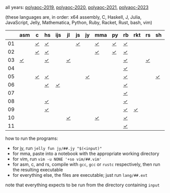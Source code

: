 all years:
[polyaoc-2019](https://github.com/tckmn/polyaoc-2019),
[polyaoc-2020](https://github.com/tckmn/polyaoc-2020),
[polyaoc-2021](https://github.com/tckmn/polyaoc-2021),
[polyaoc-2023](https://github.com/tckmn/polyaoc-2023)

(these languages are, in order: x64 assembly, C, Haskell, J, Julia, JavaScript, Jelly, Mathematica, Python, Ruby, Racket, Rust, bash, vim)

|    | asm        | c        | hs        | ijs        | jl        | js        | jy        | mma        | py        | rb        | rkt        | rs        | sh        | vim        |
| -  | -          | -        | -         | -          | -         | -         | -         | -          | -         | -         | -          | -         | -         | -          |
| 01 |            | [✓][01c] | [✓][01hs] |            |           | [✓][01js] |           | [✓][01mma] | [✓][01py] | [✓][01rb] |            |           |           |            |
| 02 |            | [✓][02c] | [✓][02hs] |            |           |           |           | [✓][02mma] | [✓][02py] | [✓][02rb] |            |           |           |            |
| 03 | [✓][03asm] |          | [✓][03hs] |            | [✓][03jl] |           |           |            |           | [✓][03rb] |            | [✓][03rs] |           |            |
| 04 |            |          |           |            |           |           |           |            |           | [✓][04rb] |            |           |           |            |
| 05 |            | [✓][05c] | [✓][05hs] |            |           |           | [✓][05jy] |            |           | [✓][05rb] |            |           | [✓][05sh] | [✓][05vim] |
| 06 |            |          | [✓][06hs] | [✓][06ijs] |           |           |           |            |           | [✓][06rb] |            |           |           |            |
| 07 |            |          |           |            |           |           |           |            |           | [✓][07rb] |            |           |           |            |
| 08 |            |          | [✓][08hs] |            |           |           |           |            |           | [✓][08rb] |            |           |           |            |
| 09 |            |          | [✓][09hs] |            |           |           |           |            |           | [✓][09rb] | [✓][09rkt] |           |           |            |
| 10 |            |          |           |            | [✓][10jl] |           |           | [✓][10mma] |           | [✓][10rb] |            |           |           |            |
| 11 |            |          |           |            |           |           |           |            |           | [✓][11rb] |            |           |           |            |

how to run the programs:

 * for jy, run `jelly fun jy/##.jy "$(<input)"`
 * for mma, paste into a notebook with the appropriate working directory
 * for vim, run `vim -u NONE '+so vim/##.vim'`
 * for asm, c, and rs, compile with `gcc`, `gcc` or `rustc` respectively, then run the resulting executable
 * for everything else, the files are executable; just run `lang/##.ext`

note that everything expects to be run from the directory containing `input`

[01c]:   https://github.com/tckmn/polyaoc-2020/tree/master/01/c
[01hs]:  https://github.com/tckmn/polyaoc-2020/tree/master/01/hs
[01js]:  https://github.com/tckmn/polyaoc-2020/tree/master/01/js
[01mma]: https://github.com/tckmn/polyaoc-2020/tree/master/01/mma
[01py]:  https://github.com/tckmn/polyaoc-2020/tree/master/01/py
[01rb]:  https://github.com/tckmn/polyaoc-2020/tree/master/01/rb
[02c]:   https://github.com/tckmn/polyaoc-2020/tree/master/02/c
[02hs]:  https://github.com/tckmn/polyaoc-2020/tree/master/02/hs
[02mma]: https://github.com/tckmn/polyaoc-2020/tree/master/02/mma
[02py]:  https://github.com/tckmn/polyaoc-2020/tree/master/02/py
[02rb]:  https://github.com/tckmn/polyaoc-2020/tree/master/02/rb
[03asm]: https://github.com/tckmn/polyaoc-2020/tree/master/03/asm
[03hs]:  https://github.com/tckmn/polyaoc-2020/tree/master/03/hs
[03jl]:  https://github.com/tckmn/polyaoc-2020/tree/master/03/jl
[03rb]:  https://github.com/tckmn/polyaoc-2020/tree/master/03/rb
[03rs]:  https://github.com/tckmn/polyaoc-2020/tree/master/03/rs
[04rb]:  https://github.com/tckmn/polyaoc-2020/tree/master/04/rb
[05c]:   https://github.com/tckmn/polyaoc-2020/tree/master/05/c
[05hs]:  https://github.com/tckmn/polyaoc-2020/tree/master/05/hs
[05jy]:  https://github.com/tckmn/polyaoc-2020/tree/master/05/jy
[05rb]:  https://github.com/tckmn/polyaoc-2020/tree/master/05/rb
[05sh]:  https://github.com/tckmn/polyaoc-2020/tree/master/05/sh
[05vim]: https://github.com/tckmn/polyaoc-2020/tree/master/05/vim
[06hs]:  https://github.com/tckmn/polyaoc-2020/tree/master/06/hs
[06ijs]: https://github.com/tckmn/polyaoc-2020/tree/master/06/ijs
[06rb]:  https://github.com/tckmn/polyaoc-2020/tree/master/06/rb
[07rb]:  https://github.com/tckmn/polyaoc-2020/tree/master/07/rb
[08hs]:  https://github.com/tckmn/polyaoc-2020/tree/master/08/hs
[08rb]:  https://github.com/tckmn/polyaoc-2020/tree/master/08/rb
[09hs]:  https://github.com/tckmn/polyaoc-2020/tree/master/09/hs
[09rb]:  https://github.com/tckmn/polyaoc-2020/tree/master/09/rb
[09rkt]: https://github.com/tckmn/polyaoc-2020/tree/master/09/rkt
[10jl]:  https://github.com/tckmn/polyaoc-2020/tree/master/10/jl
[10mma]: https://github.com/tckmn/polyaoc-2020/tree/master/10/mma
[10rb]:  https://github.com/tckmn/polyaoc-2020/tree/master/10/rb
[11rb]:  https://github.com/tckmn/polyaoc-2020/tree/master/11/rb
